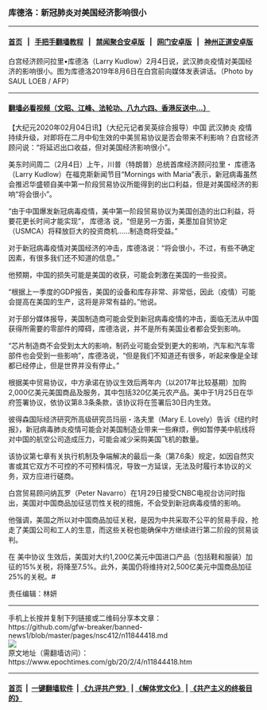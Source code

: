 ### 库德洛：新冠肺炎对美国经济影响很小
------------------------

#### [首页](https://github.com/gfw-breaker/banned-news1/blob/master/README.md) &nbsp;&nbsp;|&nbsp;&nbsp; [手把手翻墙教程](https://github.com/gfw-breaker/guides/wiki) &nbsp;&nbsp;|&nbsp;&nbsp; [禁闻聚合安卓版](https://github.com/gfw-breaker/bn-android) &nbsp;&nbsp;|&nbsp;&nbsp; [网门安卓版](https://github.com/oGate2/oGate) &nbsp;&nbsp;|&nbsp;&nbsp; [神州正道安卓版](https://github.com/SzzdOgate/update) 



<div><img alt="" class="aligncenter wp-post-image" src="https://i.epochtimes.com/assets/uploads/2020/01/Kudlow-Whitehouse-2-600x400.jpg"/>
<div class="red16 caption">
 白宫经济顾问拉里•库德洛（Larry Kudlow）2月4日说，武汉肺炎疫情对美国经济的影响很小。图为库德洛2019年8月6日在白宫前向媒体发表讲话。（Photo by SAUL LOEB / AFP）
</div>
</div><hr/>

#### [翻墙必看视频（文昭、江峰、法轮功、八九六四、香港反送中...）](https://github.com/gfw-breaker/banned-news1/blob/master/pages/link3.md)

<div><p>
 【大纪元2020年02月04日讯】（大纪元记者吴英综合报导）中国
 <ok href="https://www.epochtimes.com/gb/tag/%E6%AD%A6%E6%B1%89%E8%82%BA%E7%82%8E.html">
  武汉肺炎
 </ok>
 疫情持续升级，对即将在二月中旬生效的中美贸易协议是否会带来不利影响？白宫经济顾问说：“将延迟出口收益，但对美国经济影响很小”。
</p>
<p>
 美东时间周二（2月4日）上午，川普（特朗普）总统首席经济顾问拉里・
 <ok href="https://www.epochtimes.com/gb/tag/%E5%BA%93%E5%BE%B7%E6%B4%9B.html">
  库德洛
 </ok>
 （Larry Kudlow）在福克斯新闻节目“Mornings with Maria”表示，新冠病毒虽然会推迟华盛顿自美中第一阶段贸易协议所能得到的出口利益，但是对美国经济的影响“将会很小”。
</p>
<p>
 “由于中国爆发新冠病毒疫情，美中第一阶段贸易协议为美国创造的出口利益，将要花更长时间才能实现”，
 <ok href="https://www.epochtimes.com/gb/tag/%E5%BA%93%E5%BE%B7%E6%B4%9B.html">
  库德洛
 </ok>
 说，“但是另一方面，美墨加自贸协定（USMCA）将释放巨大的投资商机……制造商将受益。”
</p>
<p>
 对于新冠病毒疫情对美国经济的冲击，库德洛说：“将会很小，不过，有些不确定因素，有很多我们还不知道的信息。”
</p>
<p>
 他预期，中国的损失可能是美国的收获，可能会刺激在美国的一些投资。
</p>
<p>
 “根据上一季度的GDP报告，美国的设备和库存非常、非常低，因此（疫情）可能会提高在美国的生产，这将是非常有益的。”他说。
</p>
<p>
 对于部分媒体报导，美国制造商可能会受到新冠病毒疫情的冲击，面临无法从中国获得所需要的零部件的障碍，库德洛说，并不是所有美国业者都会受到影响。
</p>
<p>
 “芯片制造商不会受到太大的影响，制药业可能会受到更大的影响，汽车和汽车零部件也会受到一些影响”，库德洛说，“但是我们不知道还有很多，听起来像是全球都已经停止，但是世界并没有停止。”
</p>
<p>
 根据美中贸易协议，中方承诺在协议生效后两年内（以2017年比较基期）加购2,000亿美元美国商品及服务，其中包括320亿美元农产品。美中于1月25日在华府签署协议，依协议第8.3条条款，该协议将在签署后30日内生效。
</p>
<p>
 彼得森国际经济研究所高级研究员玛丽・洛夫里（Mary E. Lovely）告诉《纽约时报》，新冠病毒肺炎疫情可能会对美国制造业带来一些麻烦，例如暂停美中航线将对中国的航空公司造成压力，可能会减少采购美国飞机的数量。
</p>
<p>
 该协议第七章有关执行机制及争端解决的最后一条（第7.6条）规定，如因自然灾害或其它双方不可控的不可预料情况，导致一方延误，无法及时履行本协议的义务，双方应进行磋商。
</p>
<p>
 白宫贸易顾问纳瓦罗（Peter Navarro）在1月29日接受CNBC电视台访问时指出，美国对中国商品加征惩罚性关税的措施，不会受到新冠病毒疫情的影响。
</p>
<p>
 他强调，美国之所以对中国商品加征关税，是因为中共采取不公平的贸易手段，抢走了美国公司和工人的生意，而这些关税也能确保中方继续进行第二阶段的贸易谈判。
</p>
<p>
 在
 <ok href="https://www.epochtimes.com/gb/tag/%E7%BE%8E%E4%B8%AD%E5%8D%8F%E8%AE%AE.html">
  美中协议
 </ok>
 生效后，美国对大约1,200亿美元中国进口产品（包括鞋和服装）加征的15%关税，将降至7.5%。此外，美国仍将维持对2,500亿美元中国商品加征25%的关税。#
</p>
<p>
 责任编辑：林妍
</p>
</div>
<hr/>
手机上长按并复制下列链接或二维码分享本文章：<br/>
https://github.com/gfw-breaker/banned-news1/blob/master/pages/nsc412/n11844418.md <br/>
<a href='https://github.com/gfw-breaker/banned-news1/blob/master/pages/nsc412/n11844418.md'><img src='https://github.com/gfw-breaker/banned-news1/blob/master/pages/nsc412/n11844418.md.png'/></a> <br/>
原文地址（需翻墙访问）：https://www.epochtimes.com/gb/20/2/4/n11844418.htm


------------------------
#### [首页](https://github.com/gfw-breaker/banned-news1/blob/master/README.md) &nbsp;|&nbsp; [一键翻墙软件](https://github.com/gfw-breaker/nogfw/blob/master/README.md) &nbsp;| [《九评共产党》](https://github.com/gfw-breaker/9ping.md/blob/master/README.md#九评之一评共产党是什么) | [《解体党文化》](https://github.com/gfw-breaker/jtdwh.md/blob/master/README.md) | [《共产主义的终极目的》](https://github.com/gfw-breaker/gczydzjmd.md/blob/master/README.md)


<img src='http://gfw-breaker.win/banned-news/pages/nsc412/n11844418.md' width='0px' height='0px'/>